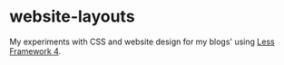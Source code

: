 website-layouts
===============

My experiments with CSS and website design for my blogs' using [Less Framework 4](http://lessframework.com/).

